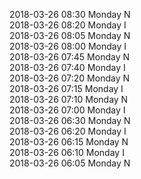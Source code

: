 2018-03-26 08:30 Monday  N  
2018-03-26 08:20 Monday  I  
2018-03-26 08:05 Monday  N  
2018-03-26 08:00 Monday  I  
2018-03-26 07:45 Monday  N  
2018-03-26 07:40 Monday  I  
2018-03-26 07:20 Monday  N  
2018-03-26 07:15 Monday  I  
2018-03-26 07:10 Monday  N  
2018-03-26 07:00 Monday  I  
2018-03-26 06:30 Monday  N  
2018-03-26 06:20 Monday  I  
2018-03-26 06:15 Monday  N  
2018-03-26 06:10 Monday  I  
2018-03-26 06:05 Monday  N  
